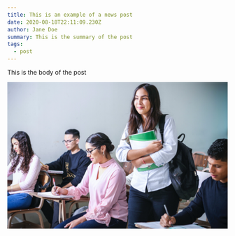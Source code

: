 ```yaml
---
title: This is an example of a news post
date: 2020-08-18T22:11:09.230Z
author: Jane Doe
summary: This is the summary of the post
tags:
  - post
---
```

This is the body of the post



![](/static/img/trainees-project_new.jpg)